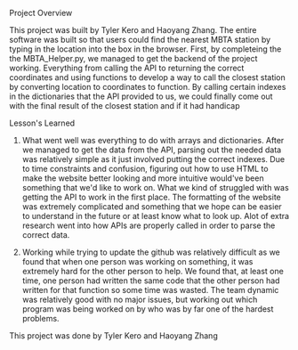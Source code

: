 Project Overview

This project was built by Tyler Kero and Haoyang Zhang. The entire software was built so that users could find the nearest MBTA station by typing in the location into the box in the browser. First, by completeing the the MBTA_Helper.py, we managed to get the backend of the project working. Everything from calling the API to returning the correct coordinates and using functions to develop a way to call the closest station by converting location to coordinates to function. By calling certain indexes in the dictionaries that the API provided to us, we could finally come out with the final result of the closest station and if it had handicap

Lesson's Learned

1. What went well was everything to do with arrays and dictionaries. After we managed to get the data from the API, parsing out the needed data was relatively simple as it just involved putting the correct indexes. Due to time constraints and confusion, figuring out how to use HTML to make the website better looking and more intuitive would've been something that we'd like to work on. What we kind of struggled with was getting the API to work in the first place. The formatting of the website was extremely complicated and something that we hope can be easier to understand in the future or at least know what to look up. Alot of extra research went into how APIs are properly called in order to parse the correct data. 

2. Working while trying to update the github was relatively difficult as we found that when one person was working on something, it was extremely hard for the other person to help. We found that, at least one time, one person had written the same code that the other person had written for that function so some time was wasted. The team dynamic was relatively good with no major issues, but working out which program was being worked on by who was by far one of the hardest problems.


This project was done by Tyler Kero and Haoyang Zhang
